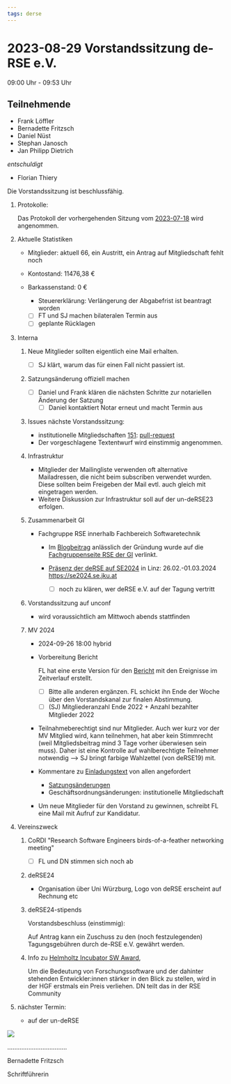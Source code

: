 ```yaml
---
tags: derse
---
```

# 2023-08-29 Vorstandssitzung de-RSE e.V.

09:00 Uhr - 09:53 Uhr

## Teilnehmende

- Frank Löffler
- Bernadette Fritzsch
- Daniel Nüst
- Stephan Janosch
- Jan Philipp Dietrich

*entschuldigt*

- Florian Thiery

Die Vorstandssitzung ist beschlussfähig.

1. Protokolle:
    
    Das Protokoll der vorhergehenden Sitzung vom [2023-07-18](https://github.com/DE-RSE/protokolle/blob/master/Vorstandssitzungen/Protokoll-Vorstand-deRSE-2023-07-18.md) wird angenommen.
    
2. Aktuelle Statistiken
    - Mitglieder: aktuell 66, ein Austritt, ein Antrag auf Mitgliedschaft fehlt noch
    
    - Kontostand:  11476,38 €
    
    - Barkassenstand:  0 €
    
        - Steuererklärung:  Verlängerung der Abgabefrist ist beantragt worden
    
        - [ ] FT und SJ machen bilateralen Termin aus
        - [ ] geplante Rücklagen
    
3. Interna
    1. Neue Mitglieder sollten eigentlich eine Mail erhalten. 
        - [ ] SJ klärt, warum das für einen Fall nicht passiert ist. 
        
    3. Satzungsänderung offiziell machen
        - [ ] Daniel und Frank klären die nächsten Schritte zur notariellen Änderung der Satzung
            - [ ] Daniel kontaktiert Notar erneut und macht Termin aus
        
    4. Issues nächste Vorstandssitzung: 
        - institutionelle Mitgliedschaften [151](https://github.com/DE-RSE/vorstand/issues/151): [pull-request](https://github.com/DE-RSE/satzung/pull/49/files)
        - Der vorgeschlagene Textentwurf wird einstimmig angenommen. 
        
    5. Infrastruktur
        - Mitglieder der Mailingliste verwenden oft alternative Mailadressen, die nicht beim subscriben verwendet wurden. Diese sollten beim Freigeben der Mail evtl. auch gleich mit eingetragen werden. 
        - Weitere Diskussion zur Infrastruktur soll auf der un-deRSE23 erfolgen. 
        
    6. Zusammenarbeit GI
        - Fachgruppe RSE innerhalb Fachbereich Softwaretechnik
        
            - Im [Blogbeitrag](https://de-rse.org/blog/2023/07/18/RSE-Fachgruppe-de.html) anlässlich der Gründung wurde auf die [Fachgruppenseite RSE der GI](https://fg-rse.gi.de) verlinkt.  
        
            - [Präsenz der deRSE auf SE2024](https://github.com/DE-RSE/projekte/issues/14) in Linz: 26.02.-01.03.2024 https://se2024.se.jku.at 
                - [ ] noch zu klären, wer deRSE e.V. auf der Tagung vertritt
        
     1. Vorstandssitzung auf unconf
         - wird voraussichtlich am Mittwoch abends stattfinden
         
	 1. MV 2024
	     - 2024-09-26 18:00 hybrid
         
         - Vorbereitung Bericht
    	
    	    FL hat eine erste Version für den [Bericht](https://github.com/DE-RSE/berichte/blob/master/Jahresberichte/2022/rechenschaftsbericht.tex) mit den Ereignisse im Zeitverlauf erstellt.
         
             - [ ] Bitte alle anderen ergänzen. FL schickt ihn Ende der Woche über den Vorstandskanal zur finalen Abstimmung. 
             - [ ] (SJ) Mitgliederanzahl Ende 2022 + Anzahl bezahlter Mitglieder 2022 
         
         - Teilnahmeberechtigt sind nur Mitglieder. Auch wer kurz vor der MV Mitglied wird, kann teilnehmen, hat aber kein Stimmrecht (weil Mitgliedsbeitrag mind 3 Tage vorher überwiesen sein muss). Daher ist eine Kontrolle auf wahlberechtigte Teilnehmer notwendig --> SJ bringt farbige Wahlzettel (von deRSE19) mit.  
         
         - Kommentare zu [Einladungstext](https://github.com/DE-RSE/materials/blob/master/Einladung_Jahreshauptversammlung/Einladung_Jahreshauptversammlung_2023.md) von allen angefordert
             - [Satzungsänderungen](https://github.com/DE-RSE/satzung/commits/master/de-RSE-e.V._Satzung.md)
             - Geschäftsordnungsänderungen: institutionelle Mitgliedschaft
         
         - Um neue Mitglieder für den Vorstand zu gewinnen, schreibt FL eine Mail mit Aufruf zur Kandidatur.
    
4. Vereinszweck
    1. CoRDI "Research Software Engineers birds-of-a-feather networking meeting"
        - [ ] FL und DN stimmen sich noch ab
    
    2. deRSE24
        - Organisation über Uni Würzburg, Logo von deRSE erscheint auf Rechnung etc
    
    3. deRSE24-stipends
    
        Vorstandsbeschluss (einstimmig):
    
        Auf Antrag kann ein Zuschuss zu den (noch festzulegenden) Tagungsgebühren durch de-RSE e.V. gewährt werden. 
    
    4. Info zu [Helmholtz Incubator SW Award](https://www.hifis.net/assets/documents/01_Call_Helmholtz_Incubator_Software_Award.pdf), 
    
        Um die Bedeutung von Forschungssoftware und der dahinter stehenden Entwickler:innen stärker in den Blick zu stellen, wird in der HGF erstmals ein Preis verliehen. DN teilt das in der RSE Community
    
5. nächster Termin: 
    - auf der un-deRSE

![](C:\Users\fritzsch\Documents\de-RSE\protokolle\Vorstandssitzungen\spacer.jpg)

..................................

Bernadette Fritzsch

Schriftführerin

 